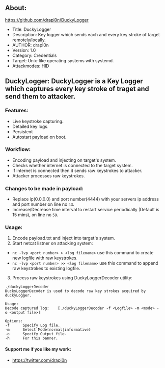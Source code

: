 ## About:
https://github.com/drapl0n/DuckyLogger
* Title: DuckyLogger
* Description: Key logger which sends each and every key stroke of target remotely/locally.
* AUTHOR: drapl0n
* Version: 1.0
* Category: Credentials
* Target: Unix-like operating systems with systemd.
* Attackmodes: HID

## DuckyLogger: DuckyLogger is a Key Logger which captures every key stroke of traget and send them to attacker.

### Features:
* Live keystroke capturing.
* Detailed key logs.
* Persistent
* Autostart payload on boot.

### Workflow:
* Encoding payload and injecting on target's system.
* Checks whether internet is connected to the target system. 
* If internet is connected then it sends raw keystrokes to attacker. 
* Attacker processes raw keystrokes. 

### Changes to be made in payload:
* Replace ip(0.0.0.0) and port number(4444) with your servers ip address and port number on line no `43`.
* Increase/Decrease time interval to restart service periodically (Default is 15 mins), on line no `59`.

### Usage:
1. Encode payload.txt and inject into target's system.
2. Start netcat listner on attacking system:

* `nc -lvp <port number> > <log filename>` use this command to create new logfile with raw keystrokes.
* `nc -lvp <port number> >> <log filename>` use this command to append raw keystrokes to existing logfile.
3. Process raw keystrokes using DuckyLoggerDecoder utility:
```
./duckyLoggerDecoder
DuckyLoggerDecoder is used to decode raw key strokes acquired by duckyLogger.

Usage: 
Decode captured log:    [./duckyLoggerDecoder -f <Logfile> -m <mode> -o <output file>]

Options:
-f      Specify Log file.
-m      Select Mode(normal|informative)
-o      Specify Output file.
-h      For this banner.
```

#### Support me if you like my work:
* https://twitter.com/drapl0n
